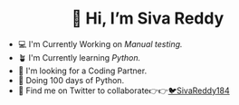 # <h1 align="center">👋 Hi, I’m Siva Reddy</h1>
<!-- ![Siva](https://pbs.twimg.com/profile_images/1596685245172137986/rdHw57KR_400x400.jpg) --->
- 💻 I'm Currently Working on *Manual testing.*
- 🪴 I'm Currently learning *Python.*
- 🐧 I'm looking for a Coding Partner.
- 🐍 Doing 100 days of Python.
- 💚 Find me on Twitter to collaborate👉👉[🐦SivaReddy184](https://twitter.com/sivareddy184)

<!--<img 
   src="https://github-readme-stats.vercel.app/api?username=SivaReddy184&show_icons=true&theme=tokyonight" 
/>--->
    

<!---
SivaReddy184/SivaReddy184 is a ✨ special ✨ repository because its `README.md` (this file) appears on your GitHub profile.
You can click the Preview link to take a look at your changes.
--->
